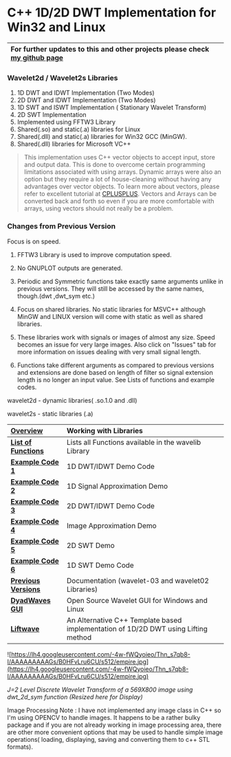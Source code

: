 # C++ 1D/2D DWT Implementation for Win32 and Linux #

| For further updates to this and other projects please check [my github page](http://rafat.github.io)|
|:----------------------------------------------------------------------------------------------------|

### Wavelet2d / Wavelet2s Libraries ###
  1. 1D DWT and IDWT Implementation (Two Modes)
  1. 2D DWT and IDWT Implementation (Two Modes)
  1. 1D SWT and ISWT Implementation ( Stationary Wavelet Transform)
  1. 2D SWT Implementation
  1. Implemented using FFTW3 Library
  1. Shared(.so) and static(.a) libraries for Linux
  1. Shared(.dll) and static(.a) libraries for Win32 GCC (MinGW).
  1. Shared(.dll) libraries for Microsoft VC++

> This implementation uses C++ vector objects to accept input, store and output data. This is done to overcome certain programming limitations associated with using arrays. Dynamic arrays were also an option but they require a lot of house-cleaning without having any advantages over vector objects. To learn more about vectors, please refer to excellent tutorial at [CPLUSPLUS](http://www.cplusplus.com/reference/stl/vector/). Vectors and Arrays can be converted back and forth so even if you are more comfortable with arrays, using vectors should not really be a problem.

### Changes from Previous Version ###

Focus is on speed.

1. FFTW3 Library is used to improve computation speed.

2. No GNUPLOT outputs are generated.

3. Periodic and Symmetric functions take exactly same arguments unlike in previous versions. They will still be accessed by the same names, though.(dwt ,dwt\_sym etc.)

4. Focus on shared libraries. No static libraries for MSVC++ although MinGW and LINUX version will come with static as well as shared libraries.

5. These libraries work with signals or images of almost any size. Speed becomes an issue for very large images. Also click on "Issues" tab for more information on issues dealing with very small signal length.


6. Functions take different arguments as compared to previous versions and extensions are done based on length of filter so signal extension length is no longer an input value. See Lists of functions and example codes.

wavelet2d - dynamic libraries( .so.1.0 and .dll)

wavelet2s - static libraries (.a)

|**[Overview](http://code.google.com/p/wavelet1d/wiki/install)**| Working with Libraries|
|:--------------------------------------------------------------|:----------------------|
|**[List of Functions](http://code.google.com/p/wavelet1d/wiki/newfunc)**| Lists all Functions available in the wavelib Library|
|**[Example Code 1](http://code.google.com/p/wavelet1d/wiki/new1DDWTdemo)**| 1D DWT/IDWT Demo Code |
|**[Example Code 2](http://code.google.com/p/wavelet1d/wiki/new1DAppx)**| 1D Signal Approximation Demo|
|**[Example Code 3](http://code.google.com/p/wavelet1d/wiki/new2DDWTdemo)**| 2D DWT/IDWT Demo Code |
|**[Example Code 4](http://code.google.com/p/wavelet1d/wiki/new2DAppx)**| Image Approximation Demo|
|**[Example Code 5](http://code.google.com/p/wavelet1d/wiki/new2DSWTdemo)**| 2D SWT Demo           |
|**[Example Code 6](http://code.google.com/p/wavelet1d/wiki/new1DSWTDemo)**| 1D SWT Demo Code      |
|**[Previous Versions](http://code.google.com/p/wavelet1d/wiki/previous)**| Documentation (wavelet-03 and wavelet02 Libraries)|
|**[DyadWaves GUI](http://code.google.com/p/dyadwaves/)**       | Open Source Wavelet GUI for Windows and Linux |
|**[Liftwave](http://code.google.com/p/liftwave/)**             | An Alternative C++ Template based implementation of 1D/2D DWT using Lifting method|


![https://lh4.googleusercontent.com/-4w-fWQyoieo/Thn_s7qb8-I/AAAAAAAAAGs/B0HFvLru6CU/s512/empire.jpg](https://lh4.googleusercontent.com/-4w-fWQyoieo/Thn_s7qb8-I/AAAAAAAAAGs/B0HFvLru6CU/s512/empire.jpg)

_J=2 Level Discrete Wavelet Transform of a 569X800 image using dwt\_2d\_sym function (Resized here for Display)_

Image Processing Note : I have not implemented any image class in C++ so I'm using OPENCV to handle images. It happens to be a rather bulky package and if you are not already working in image processing area, there are other more convenient options that may be used to handle simple image operations( loading, displaying, saving and converting them to c++ STL formats).
